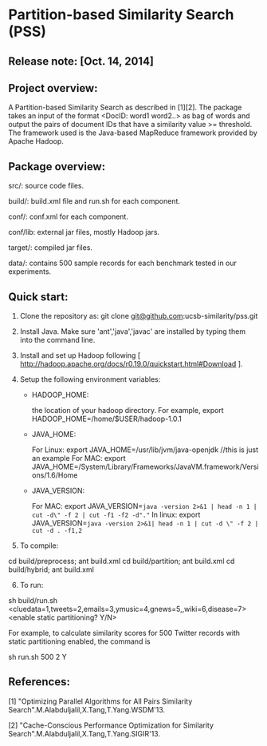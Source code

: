 Partition-based Similarity Search (PSS)
=======================================
Release note: [Oct. 14, 2014]
-----------------

Project overview:
-----------------

A Partition-based Similarity Search as described in [1][2]. The package takes an input of the format <DocID: word1 word2..> as bag of words and output the pairs of document IDs that have a similarity value >= threshold. The framework used is the Java-based MapReduce framework provided by Apache Hadoop. 

Package overview:
-----------------

src/: source code files.

build/: build.xml file and run.sh for each component.

conf/: conf.xml for each component. 

conf/lib: external jar files, mostly Hadoop jars.

target/: compiled jar files.

data/: contains 500 sample records for each benchmark tested in our experiments. 

Quick start:
------------

1) Clone the repository as: git clone git@github.com:ucsb-similarity/pss.git

2) Install Java. Make sure 'ant','java','javac' are installed by typing them into the command line.

3) Install and set up Hadoop following [ http://hadoop.apache.org/docs/r0.19.0/quickstart.html#Download ].

4) Setup the following environment variables:
   - HADOOP_HOME: 

      the location of your hadoop directory. For example, export HADOOP_HOME=/home/$USER/hadoop-1.0.1
   
   - JAVA_HOME: 
   
      For Linux: export JAVA_HOME=/usr/lib/jvm/java-openjdk //this is just an example
      For MAC: export JAVA_HOME=/System/Library/Frameworks/JavaVM.framework/Versions/1.6/Home

   - JAVA_VERSION:
   
      For MAC: export JAVA_VERSION=`java -version 2>&1 | head -n 1 | cut -d\" -f 2 | cut -f1 -f2 -d"."`
      In linux: export JAVA_VERSION=`java -version 2>&1| head -n 1 | cut -d \" -f 2 | cut -d . -f1,2`

5) To compile:

cd build/preprocess; ant build.xml
cd build/partition; ant build.xml
cd build/hybrid; ant build.xml

6) To run: 

sh build/run.sh <numDocuments> <cluedata=1,tweets=2,emails=3,ymusic=4,gnews=5,,wiki=6,disease=7> <enable static partitioning? Y/N>

For example, to calculate similarity scores for 500 Twitter records with static partitioning enabled, the command is 

sh run.sh 500 2 Y 


References:
-----------

[1]  "Optimizing Parallel Algorithms for All Pairs Similarity Search".M.Alabduljalil,X.Tang,T.Yang.WSDM'13.

[2]  "Cache-Conscious Performance Optimization for Similarity Search".M.Alabduljalil,X.Tang,T.Yang.SIGIR'13.
